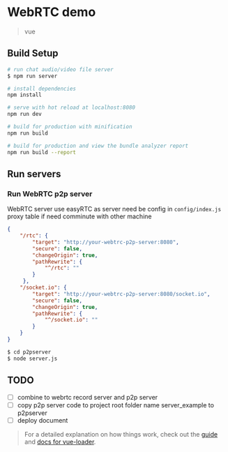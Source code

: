 # WebRTC demo

> vue

## Build Setup

```bash
# run chat audio/video file server
$ npm run server
```
``` bash
# install dependencies
npm install

# serve with hot reload at localhost:8080
npm run dev

# build for production with minification
npm run build

# build for production and view the bundle analyzer report
npm run build --report
```
## Run servers
### Run WebRTC p2p server
WebRTC server use easyRTC as server need be config in
```config/index.js``` proxy table if need comminute with other
machine
```json
{
    "/rtc": {
        "target": "http://your-webtrc-p2p-server:8080",
        "secure": false,
        "changeOrigin": true,
        "pathRewrite": {
            "^/rtc": ""
        }
     },
    "/socket.io": {
        "target": "http://your-webtrc-p2p-server:8080/socket.io",
        "secure": false,
        "changeOrigin": true,
        "pathRewrite": {
            "^/socket.io": ""
        }
    }
}

```
```bash
$ cd p2pserver
$ node server.js
```
## TODO
- [ ] combine to webrtc record server and p2p server
- [ ] copy p2p server code to project root folder
      name server_example to p2pserver
- [ ] deploy document
> For a detailed explanation on how things work, check out the [guide](http://vuejs-templates.github.io/webpack/) and [docs for vue-loader](http://vuejs.github.io/vue-loader).
